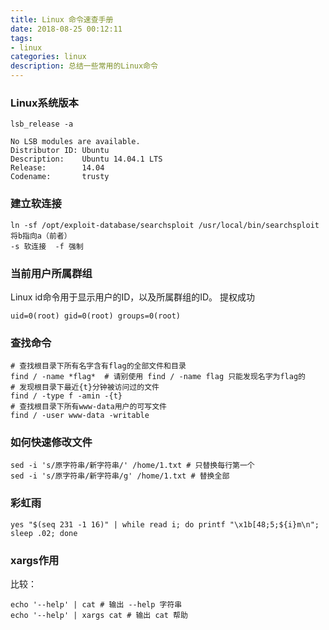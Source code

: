 ```yaml
---
title: Linux 命令速查手册
date: 2018-08-25 00:12:11
tags:
- linux
categories: linux
description: 总结一些常用的Linux命令
---
```


### Linux系统版本

```shell
lsb_release -a 

No LSB modules are available.
Distributor ID: Ubuntu
Description:    Ubuntu 14.04.1 LTS
Release:        14.04
Codename:       trusty
```

### 建立软连接

```shell
ln -sf /opt/exploit-database/searchsploit /usr/local/bin/searchsploit
将b指向a（前者）
-s 软连接  -f 强制
```

### 当前用户所属群组

Linux id命令用于显示用户的ID，以及所属群组的ID。 提权成功

```shell
uid=0(root) gid=0(root) groups=0(root)
```

### 查找命令

```shell
# 查找根目录下所有名字含有flag的全部文件和目录
find / -name *flag*  # 请别使用 find / -name flag 只能发现名字为flag的
# 发现根目录下最近{t}分钟被访问过的文件
find / -type f -amin -{t}
# 查找根目录下所有www-data用户的可写文件
find / -user www-data -writable
```
### 如何快速修改文件

```shell
sed -i 's/原字符串/新字符串/' /home/1.txt # 只替换每行第一个
sed -i 's/原字符串/新字符串/g' /home/1.txt # 替换全部
```

### 彩虹雨

```shell
yes "$(seq 231 -1 16)" | while read i; do printf "\x1b[48;5;${i}m\n"; sleep .02; done
```

### xargs作用

比较：

```shell
echo '--help' | cat # 输出 --help 字符串
echo '--help' | xargs cat # 输出 cat 帮助
```

